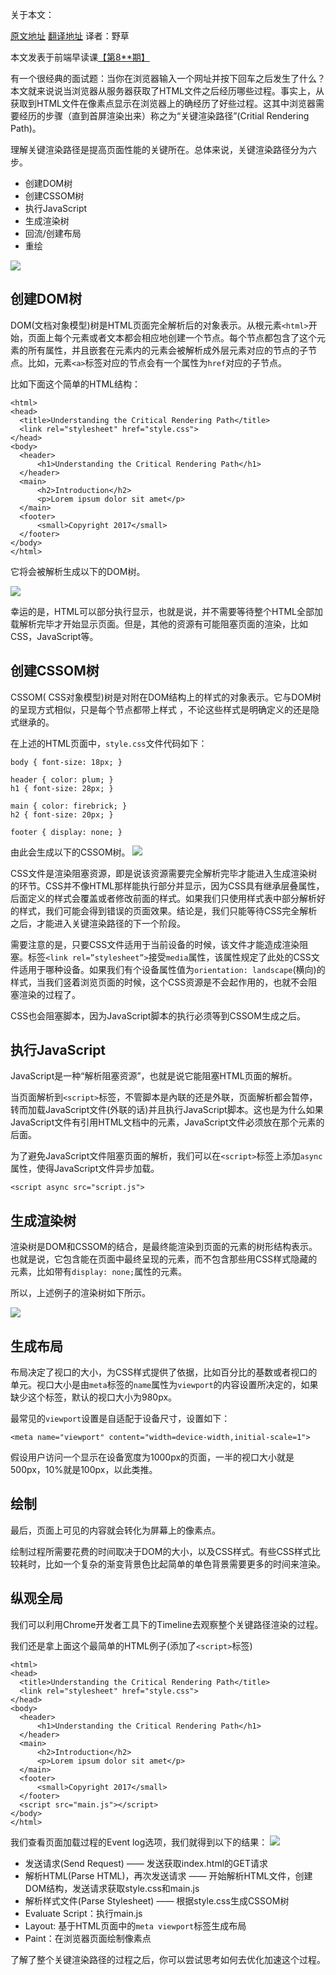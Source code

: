 
关于本文：

[原文地址]( https://bitsofco.de/understanding-the-critical-rendering-path/)   [翻译地址]( https://github.com/fezaoduke/TranslationInstitute/blob/master/%E7%90%86%E8%A7%A3%E5%85%B3%E9%94%AE%E6%B8%B2%E6%9F%93%E8%B7%AF%E5%BE%84.md) 译者：野草

本文发表于前端早读课[【第8**期】](*****)


有一个很经典的面试题：当你在浏览器输入一个网址并按下回车之后发生了什么？本文就来说说当浏览器从服务器获取了HTML文件之后经历哪些过程。事实上，从获取到HTML文件在像素点显示在浏览器上的确经历了好些过程。这其中浏览器需要经历的步骤（直到首屏渲染出来）称之为“关键渲染路径”(Critial Rendering Path)。

理解关键渲染路径是提高页面性能的关键所在。总体来说，关键渲染路径分为六步。

+ 创建DOM树
+ 创建CSSOM树
+ 执行JavaScript
+ 生成渲染树
+ 回流/创建布局
+ 重绘

![](https://bitsofco.de/content/images/2017/01/CRP-Sequence-Copy.png)

## 创建DOM树

DOM(文档对象模型)树是HTML页面完全解析后的对象表示。从根元素`<html>`开始，页面上每个元素或者文本都会相应地创建一个节点。每个节点都包含了这个元素的所有属性，并且嵌套在元素内的元素会被解析成外层元素对应的节点的子节点。比如，元素`<a>`标签对应的节点会有一个属性为`href`对应的子节点。

比如下面这个简单的HTML结构：

```
<html>  
<head>  
  <title>Understanding the Critical Rendering Path</title>
  <link rel="stylesheet" href="style.css">
</head>  
<body>  
  <header>
      <h1>Understanding the Critical Rendering Path</h1>
  </header>
  <main>
      <h2>Introduction</h2>
      <p>Lorem ipsum dolor sit amet</p>
  </main>
  <footer>
      <small>Copyright 2017</small>
  </footer>
</body>  
</html>  
```

它将会被解析生成以下的DOM树。

![]( https://bitsofco.de/content/images/2017/01/DOM.png)

幸运的是，HTML可以部分执行显示，也就是说，并不需要等待整个HTML全部加载解析完毕才开始显示页面。但是，其他的资源有可能阻塞页面的渲染，比如CSS，JavaScript等。

## 创建CSSOM树

CSSOM( CSS对象模型)树是对附在DOM结构上的样式的对象表示。它与DOM树的呈现方式相似，只是每个节点都带上样式 ，不论这些样式是明确定义的还是隐式继承的。

在上述的HTML页面中，`style.css`文件代码如下：

```
body { font-size: 18px; }

header { color: plum; }  
h1 { font-size: 28px; }

main { color: firebrick; }  
h2 { font-size: 20px; }

footer { display: none; }  
```
由此会生成以下的CSSOM树。
![](https://bitsofco.de/content/images/2017/01/CSSOM.png)

CSS文件是渲染阻塞资源，即是说该资源需要完全解析完毕才能进入生成渲染树的环节。CSS并不像HTML那样能执行部分并显示，因为CSS具有继承层叠属性， 后面定义的样式会覆盖或者修改前面的样式。如果我们只使用样式表中部分解析好的样式，我们可能会得到错误的页面效果。结论是，我们只能等待CSS完全解析之后，才能进入关键渲染路径的下一个阶段。

需要注意的是，只要CSS文件适用于当前设备的时候，该文件才能造成渲染阻塞。标签`<link rel=”stylesheet”>`接受`media`属性，该属性规定了此处的CSS文件适用于哪种设备。如果我们有个设备属性值为`orientation: landscape`(横向)的样式，当我们竖着浏览页面的时候，这个CSS资源是不会起作用的，也就不会阻塞渲染的过程了。

CSS也会阻塞脚本，因为JavaScript脚本的执行必须等到CSSOM生成之后。

## 执行JavaScript

JavaScript是一种“解析阻塞资源”，也就是说它能阻塞HTML页面的解析。

当页面解析到`<script>`标签，不管脚本是內联的还是外联，页面解析都会暂停，转而加载JavaScript文件(外联的话)并且执行JavaScript脚本。这也是为什么如果JavaScript文件有引用HTML文档中的元素，JavaScript文件必须放在那个元素的后面。

为了避免JavaScript文件阻塞页面的解析，我们可以在`<script>`标签上添加`async`属性，使得JavaScript文件异步加载。
```
<script async src="script.js">
```
## 生成渲染树

渲染树是DOM和CSSOM的结合，是最终能渲染到页面的元素的树形结构表示。也就是说，它包含能在页面中最终呈现的元素，而不包含那些用CSS样式隐藏的元素，比如带有`display: none;`属性的元素。

所以，上述例子的渲染树如下所示。

![](https://bitsofco.de/content/images/2017/01/Render-Tree.png)

## 生成布局

布局决定了视口的大小，为CSS样式提供了依据，比如百分比的基数或者视口的单元。视口大小是由`meta`标签的`name`属性为`viewport`的内容设置所决定的，如果缺少这个标签，默认的视口大小为980px。

最常见的`viewport`设置是自适配于设备尺寸，设置如下：
```
<meta name="viewport" content="width=device-width,initial-scale=1">
```
假设用户访问一个显示在设备宽度为1000px的页面，一半的视口大小就是500px，10%就是100px，以此类推。


## 绘制

最后，页面上可见的内容就会转化为屏幕上的像素点。

绘制过程所需要花费的时间取决于DOM的大小，以及CSS样式。有些CSS样式比较耗时，比如一个复杂的渐变背景色比起简单的单色背景需要更多的时间来渲染。

## 纵观全局

我们可以利用Chrome开发者工具下的Timeline去观察整个关键路径渲染的过程。

我们还是拿上面这个最简单的HTML例子(添加了`<script>`标签)
```
<html>
<head>  
  <title>Understanding the Critical Rendering Path</title>
  <link rel="stylesheet" href="style.css">
</head>  
<body>  
  <header>
      <h1>Understanding the Critical Rendering Path</h1>
  </header>
  <main>
      <h2>Introduction</h2>
      <p>Lorem ipsum dolor sit amet</p>
  </main>
  <footer>
      <small>Copyright 2017</small>
  </footer>
  <script src="main.js"></script>
</body>  
</html>  
``` 
我们查看页面加载过程的Event log选项，我们就得到以下的结果：
![](https://bitsofco.de/content/images/2017/01/Timeline.png)
+ 发送请求(Send Request) —— 发送获取index.html的GET请求
+ 解析HTML(Parse HTML)，再次发送请求 —— 开始解析HTML文件，创建DOM结构，发送请求获取style.css和main.js
+ 解析样式文件(Parse Stylesheet) —— 根据style.css生成CSSOM树
+ Evaluate Script：执行main.js
+ Layout: 基于HTML页面中的`meta viewport`标签生成布局
+ Paint：在浏览器页面绘制像素点


了解了整个关键渲染路径的过程之后，你可以尝试思考如何去优化加速这个过程。








